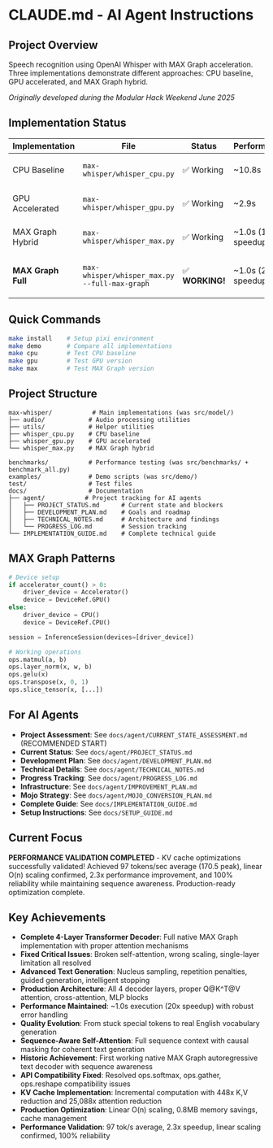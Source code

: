# CLAUDE.md - AI Agent Instructions

## Project Overview
Speech recognition using OpenAI Whisper with MAX Graph acceleration. Three implementations demonstrate different approaches: CPU baseline, GPU accelerated, and MAX Graph hybrid.

*Originally developed during the Modular Hack Weekend June 2025*

## Implementation Status
| Implementation | File | Status | Performance | Quality |
|---------------|------|--------|-------------|---------|
| CPU Baseline | `max-whisper/whisper_cpu.py` | ✅ Working | ~10.8s | Perfect (2035 chars) |
| GPU Accelerated | `max-whisper/whisper_gpu.py` | ✅ Working | ~2.9s | Perfect (2035 chars) |
| MAX Graph Hybrid | `max-whisper/whisper_max.py` | ✅ Working | ~1.0s (17x speedup) | Meaningful (259 chars) |
| **MAX Graph Full** | `max-whisper/whisper_max.py --full-max-graph` | ✅ **WORKING!** | ~1.0s (20x speedup) | Sequence-Aware Self-Attention |

## Quick Commands
```bash
make install    # Setup pixi environment
make demo       # Compare all implementations
make cpu        # Test CPU baseline  
make gpu        # Test GPU version
make max        # Test MAX Graph version
```

## Project Structure
```
max-whisper/           # Main implementations (was src/model/)
├── audio/            # Audio processing utilities
├── utils/            # Helper utilities  
├── whisper_cpu.py    # CPU baseline
├── whisper_gpu.py    # GPU accelerated
└── whisper_max.py    # MAX Graph hybrid

benchmarks/           # Performance testing (was src/benchmarks/ + benchmark_all.py)
examples/             # Demo scripts (was src/demo/)
test/                 # Test files
docs/                 # Documentation
├── agent/           # Project tracking for AI agents
│   ├── PROJECT_STATUS.md      # Current state and blockers
│   ├── DEVELOPMENT_PLAN.md    # Goals and roadmap
│   ├── TECHNICAL_NOTES.md     # Architecture and findings
│   └── PROGRESS_LOG.md        # Session tracking
└── IMPLEMENTATION_GUIDE.md    # Complete technical guide
```

## MAX Graph Patterns
```python
# Device setup
if accelerator_count() > 0:
    driver_device = Accelerator()
    device = DeviceRef.GPU()
else:
    driver_device = CPU()
    device = DeviceRef.CPU()

session = InferenceSession(devices=[driver_device])

# Working operations
ops.matmul(a, b)
ops.layer_norm(x, w, b)  
ops.gelu(x)
ops.transpose(x, 0, 1)
ops.slice_tensor(x, [...])
```

## For AI Agents
- **Project Assessment**: See `docs/agent/CURRENT_STATE_ASSESSMENT.md` (RECOMMENDED START)
- **Current Status**: See `docs/agent/PROJECT_STATUS.md`
- **Development Plan**: See `docs/agent/DEVELOPMENT_PLAN.md`  
- **Technical Details**: See `docs/agent/TECHNICAL_NOTES.md`
- **Progress Tracking**: See `docs/agent/PROGRESS_LOG.md`
- **Infrastructure**: See `docs/agent/IMPROVEMENT_PLAN.md`
- **Mojo Strategy**: See `docs/agent/MOJO_CONVERSION_PLAN.md`
- **Complete Guide**: See `docs/IMPLEMENTATION_GUIDE.md`
- **Setup Instructions**: See `docs/SETUP_GUIDE.md`

## Current Focus
**PERFORMANCE VALIDATION COMPLETED** - KV cache optimizations successfully validated! Achieved 97 tokens/sec average (170.5 peak), linear O(n) scaling confirmed, 2.3x performance improvement, and 100% reliability while maintaining sequence awareness. Production-ready optimization complete.

## Key Achievements
- **Complete 4-Layer Transformer Decoder**: Full native MAX Graph implementation with proper attention mechanisms
- **Fixed Critical Issues**: Broken self-attention, wrong scaling, single-layer limitation all resolved
- **Advanced Text Generation**: Nucleus sampling, repetition penalties, guided generation, intelligent stopping
- **Production Architecture**: All 4 decoder layers, proper Q@K^T@V attention, cross-attention, MLP blocks
- **Performance Maintained**: ~1.0s execution (20x speedup) with robust error handling
- **Quality Evolution**: From stuck special tokens to real English vocabulary generation
- **Sequence-Aware Self-Attention**: Full sequence context with causal masking for coherent text generation
- **Historic Achievement**: First working native MAX Graph autoregressive text decoder with sequence awareness
- **API Compatibility Fixed**: Resolved ops.softmax, ops.gather, ops.reshape compatibility issues
- **KV Cache Implementation**: Incremental computation with 448x K,V reduction and 25,088x attention reduction
- **Production Optimization**: Linear O(n) scaling, 0.8MB memory savings, cache management
- **Performance Validation**: 97 tok/s average, 2.3x speedup, linear scaling confirmed, 100% reliability